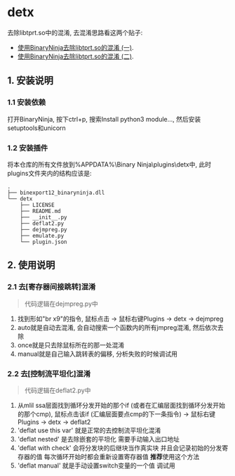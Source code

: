 # detx
去除libtprt.so中的混淆, 去混淆思路看这两个贴子: 
* [使用BinaryNinja去除libtprt.so的混淆 (一)](https://bbs.kanxue.com/thread-282826.htm).  
* [使用BinaryNinja去除libtprt.so的混淆 (二)](https://bbs.kanxue.com/thread-282918.htm).  


## 1. 安装说明
### 1.1 安装依赖
打开BinaryNinja, 按下ctrl+p, 搜索Install python3 module..., 然后安装setuptools和unicorn  

### 1.2 安装插件
将本仓库的所有文件放到%APPDATA%\\Binary Ninja\\plugins\\detx中, 此时plugins文件夹内的结构应该是:  
```
.
├── binexport12_binaryninja.dll
└── detx
    ├── LICENSE
    ├── README.md
    ├── __init__.py
    ├── deflat2.py
    ├── dejmpreg.py
    ├── emulate.py
    └── plugin.json
```

## 2. 使用说明
### 2.1 去\[寄存器间接跳转\]混淆
>代码逻辑在dejmpreg.py中
1. 找到形如"br x9"的指令, 鼠标点击 -> 鼠标右键Plugins -> detx -> dejmpreg
2. auto就是自动去混淆, 会自动搜索一个函数内的所有jmpreg混淆, 然后依次去除
3. once就是只去除鼠标所在的那一处混淆
4. manual就是自己输入跳转表的偏移, 分析失败的时候调试用

### 2.2 去\[控制流平坦化\]混淆
>代码逻辑在deflat2.py中
1. 从mlil ssa层面找到循环分发开始的那个if (或者在汇编层面找到循环分发开始的那个cmp), 鼠标点击该if (汇编层面要点cmp的下一条指令) -> 鼠标右键Plugins -> detx -> deflat2
2. 'deflat use this var' 就是正常的去控制流平坦化混淆
3. 'deflat nested' 是去除嵌套的平坦化 需要手动输入出口地址
4. 'deflat with check' 会将分发块的后继块当作真实块 并且会记录初始的分发寄存器的值 每次循环开始时都会重新设置寄存器值 **推荐**使用这个方法
5. 'deflat manual' 就是手动设置switch变量的一个值 调试用
